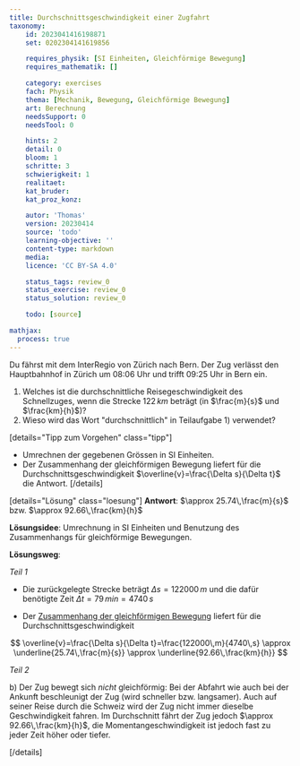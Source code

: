```yaml
---
title: Durchschnittsgeschwindigkeit einer Zugfahrt
taxonomy:
	id: 2023041416198871
	set: 0202304141619856

	requires_physik: [SI Einheiten, Gleichförmige Bewegung]
	requires_mathematik: []

	category: exercises
	fach: Physik
	thema: [Mechanik, Bewegung, Gleichförmige Bewegung]
	art: Berechnung
	needsSupport: 0
	needsTool: 0

	hints: 2
	detail: 0
	bloom: 1
	schritte: 3
	schwierigkeit: 1
	realitaet: 
	kat_bruder:
	kat_proz_konz: 

	autor: 'Thomas'
	version: 20230414
	source: 'todo'
	learning-objective: ''
	content-type: markdown
	media:
	licence: 'CC BY-SA 4.0'

	status_tags: review_0
	status_exercise: review_0
	status_solution: review_0

	todo: [source]

mathjax:
  process: true
---
```

Du fährst mit dem InterRegio von Zürich nach Bern. Der Zug verlässt den Hauptbahnhof in Zürich um 08:06 Uhr und trifft 09:25 Uhr in Bern ein.

1. Welches ist die durchschnittliche Reisegeschwindigkeit des Schnellzuges, wenn die Strecke $122\,km$ beträgt (in $\frac{m}{s}$ und $\frac{km}{h}$)?
2. Wieso wird das Wort "durchschnittlich" in Teilaufgabe 1) verwendet?

[details="Tipp zum Vorgehen" class="tipp"]
- Umrechnen der gegebenen Grössen in SI Einheiten.
- Der Zusammenhang der gleichförmigen Bewegung liefert für die Durchschnittsgeschwindigkeit $\overline{v}=\frac{\Delta s}{\Delta t}$ die Antwort.
[/details]

[details="Lösung" class="loesung"]
**Antwort**: $\approx 25.74\,\frac{m}{s}$ bzw. $\approx 92.66\,\frac{km}{h}$

**Lösungsidee**: Umrechnung in SI Einheiten und Benutzung des Zusammenhangs für gleichförmige Bewegungen.

**Lösungsweg**:

_Teil 1_

- Die zurückgelegte Strecke beträgt $\Delta s=122000\,m$ und die dafür benötigte Zeit $\Delta t=79\,min=4740\,s$

- Der [Zusammenhang der gleichförmigen Bewegung](../) liefert für die Durchschnittsgeschwindigkeit

$$
\overline{v}=\frac{\Delta s}{\Delta t}=\frac{122000\,m}{4740\,s} \approx \underline{25.74\,\frac{m}{s}} \approx \underline{92.66\,\frac{km}{h}} 
$$

_Teil 2_

b) Der Zug bewegt sich _nicht_ gleichförmig: Bei der Abfahrt wie auch bei der Ankunft beschleunigt der Zug (wird schneller bzw. langsamer). Auch auf seiner Reise durch die Schweiz wird der Zug nicht immer dieselbe Geschwindigkeit fahren. Im Durchschnitt fährt der Zug jedoch $\approx 92.66\,\frac{km}{h}$, die Momentangeschwindigkeit ist jedoch fast zu jeder Zeit höher oder tiefer.

[/details]